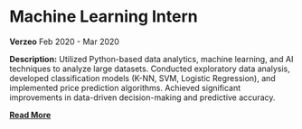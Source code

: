 # Machine Learning Intern
**Verzeo**
Feb 2020 - Mar 2020
<br>


**Description:** Utilized Python-based data analytics, machine learning, and AI techniques to analyze large datasets. Conducted exploratory data analysis, developed classification models (K-NN, SVM, Logistic Regression), and implemented price prediction algorithms. Achieved significant improvements in data-driven decision-making and predictive accuracy. 
<br>

**[Read More](../pages/experience3.html)**

<!-- **[<i class="fa-solid fa-circle-info"></i> Learn More](../pages/experience.html)** -->
